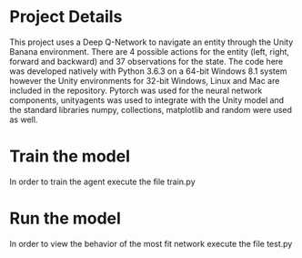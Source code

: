 # Project Details
This project uses a Deep Q-Network to navigate an entity through the Unity Banana environment. There are 4 possible actions for the entity (left, right, forward and backward) and 37 observations for the state. The code here was developed natively with Python 3.6.3 on a 64-bit Windows 8.1 system however the Unity environments for 32-bit Windows, Linux and Mac are included in the repository. Pytorch was used for the neural network components, unityagents was used to integrate with the Unity model and the standard libraries numpy, collections, matplotlib and random were used as well. 

# Train the model
In order to train the agent execute the file train.py

# Run the model
In order to view the behavior of the most fit network execute the file test.py

